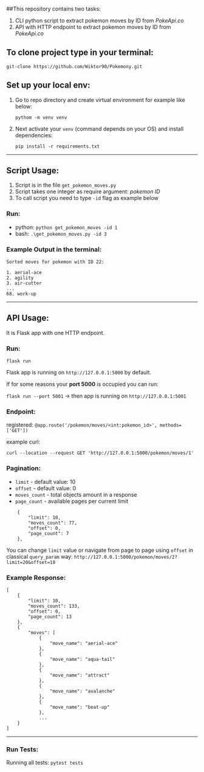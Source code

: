 ##This repository contains two tasks:
1. CLI python script to extract pokemon moves by ID from _PokeApi.co_ 
2. API with HTTP endpoint to extract pokemon moves by ID from _PokeApi.co_

## To clone project type in your terminal:
`git-clone https://github.com/Wiktor90/Pokemony.git`

## Set up your local env:
1. Go to repo directory and create virtual environment for example like below:

    `pythom -m venv venv`


2. Next activate your `venv` (command depends on your OS) and install dependencies:

   `pip install -r requirements.txt`
---------------------------------------------

## Script Usage:
1. Script is in the file `get_pokemon_moves.py`
2. Script takes one integer as require argument: _pokemon ID_
3. To call script you need to type `-id` flag as example below
### Run:
* python: `python get_pokemon_moves -id 1`
* bash: `.\get_pokemon_moves.py -id 3`

### Example Output in the terminal:
```
Sorted moves for pokemon with ID 22:

1. aerial-ace
2. agility
3. air-cutter
...
68. work-up
```
------------------------------------
## API Usage:
It is Flask app with one HTTP endpoint.
### Run:
`flask run`

Flask app is running on `http://127.0.0.1:5000` by default.

If for some reasons your **port 5000** is occupied you can run:

`flask run --port 5001` -> then app is running on `http://127.0.0.1:5001`

### Endpoint:
registered: `@app.route('/pokemon/moves/<int:pokemon_id>', methods=['GET'])`


example curl:
```
curl --location --request GET 'http://127.0.0.1:5000/pokemon/moves/1'
```
### Pagination:
* `limit` - default value: 10
* `offset` - default value: 0
* `moves_count` - total objects amount in a response
* `page_count` - available pages per current limit
```
    {
        "limit": 10,
        "moves_count": 77,
        "offset": 0,
        "page_count": 7
    },
```
You can change `limit` value or navigate from page to page using `offset` in classical `query_param` way:
`http://127.0.0.1:5000/pokemon/moves/2?limit=20&offset=10`

### Example Response:
```
[
    {
        "limit": 10,
        "moves_count": 133,
        "offset": 0,
        "page_count": 13
    },
    {
        "moves": [
            {
                "move_name": "aerial-ace"
            },
            {
                "move_name": "aqua-tail"
            },
            {
                "move_name": "attract"
            },
            {
                "move_name": "avalanche"
            },
            {
                "move_name": "beat-up"
            },
            ... 
    }
]
```
--------------------------------------
### Run Tests:
Running all tests: `pytest tests`
